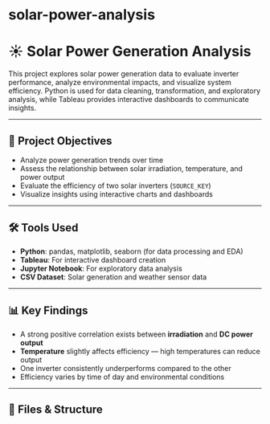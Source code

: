 # solar-power-analysis

# ☀️ Solar Power Generation Analysis

This project explores solar power generation data to evaluate inverter performance, analyze environmental impacts, and visualize system efficiency. Python is used for data cleaning, transformation, and exploratory analysis, while Tableau provides interactive dashboards to communicate insights.

---

## 📌 Project Objectives
- Analyze power generation trends over time
- Assess the relationship between solar irradiation, temperature, and power output
- Evaluate the efficiency of two solar inverters (`SOURCE_KEY`)
- Visualize insights using interactive charts and dashboards

---

## 🛠️ Tools Used
- **Python**: pandas, matplotlib, seaborn (for data processing and EDA)
- **Tableau**: For interactive dashboard creation
- **Jupyter Notebook**: For exploratory data analysis
- **CSV Dataset**: Solar generation and weather sensor data

---

## 📊 Key Findings
- A strong positive correlation exists between **irradiation** and **DC power output**
- **Temperature** slightly affects efficiency — high temperatures can reduce output
- One inverter consistently underperforms compared to the other
- Efficiency varies by time of day and environmental conditions

---

## 📁 Files & Structure
